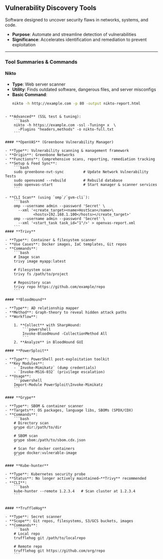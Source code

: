 ## Vulnerability Discovery Tools  
Software designed to uncover security flaws in networks, systems, and code.
- **Purpose**: Automate and streamline detection of vulnerabilities  
- **Significance**: Accelerates identification and remediation to prevent exploitation

---

### Tool Summaries & Commands  

#### **Nikto**  
- **Type**: Web server scanner  
- **Utility**: Finds outdated software, dangerous files, and server misconfigs  
- **Basic Command**:  
  ```bash
  nikto -h http://example.com -p 80 -output nikto-report.html
```

- **Advanced** (SSL test & tuning):
    ```bash
    nikto -h https://example.com -ssl -Tuning+ x  \
      -Plugins "headers,methods" -o nikto-full.txt
    ```

#### **OpenVAS** (Greenbone Vulnerability Manager)

- **Type**: Vulnerability scanning & management framework
- **Origin**: Greenbone Networks
- **Functions**: Comprehensive scans, reporting, remediation tracking
- **Setup & Feed Sync**:
    ```bash
    sudo greenbone-nvt-sync         # Update Network Vulnerability Tests
    sudo openvasmd --rebuild        # Rebuild database
    sudo openvas-start              # Start manager & scanner services
    ```

- **CLI Scan** (using `omp`/`gvm-cli`):
    ```bash
    omp --username admin --password 'Secret' \
      --xml '<create_target><name>HostScan</name>\
             <hosts>192.168.1.100</hosts></create_target>'
    omp --username admin --password 'Secret' \
      --xml '<start_task task_id="1"/>' > openvas-report.xml
    ```
#### **Trivy**

- **Type**: Container & filesystem scanner
- **Use Cases**: Docker images, IaC templates, Git repos
- **Commands**:
    ```bash
    # Image scan
    trivy image myapp:latest
    
    # Filesystem scan
    trivy fs /path/to/project
    
    # Repository scan
    trivy repo https://github.com/example/repo
    ```

#### **BloodHound**

- **Type**: AD relationship mapper
- **Method**: Graph-theory to reveal hidden attack paths
- **Workflow**:
    
    1. **Collect** with SharpHound:
        ```powershell
        Invoke-BloodHound -CollectionMethod All
        ```
    2. **Analyze** in BloodHound GUI

#### **PowerSploit**

- **Type**: PowerShell post-exploitation toolkit
- **Key Modules**:
    - `Invoke-Mimikatz` (dump credentials)
    - `Invoke-MS16-032` (privilege escalation)
- **Usage**:
    ```powershell
    Import-Module PowerSploit\Invoke-Mimikatz
    ```

#### **Grype**

- **Type**: SBOM & container scanner
- **Targets**: OS packages, language libs, SBOMs (SPDX/CDX)
- **Commands**:
    ```bash
    # Directory scan
    grype dir:/path/to/dir
    
    # SBOM scan
    grype sbom:/path/to/sbom.cdx.json
	
	# Scan for docker containers
	grype docker:vulnerable-image
    ```

#### **Kube-hunter**

- **Type**: Kubernetes security probe
- **Status**: No longer actively maintained—**Trivy** recommended
- **CLI**:
    ```bash
    kube-hunter --remote 1.2.3.4   # Scan cluster at 1.2.3.4
    ```
    

#### **TruffleHog**

- **Type**: Secret scanner
- **Scope**: Git repos, filesystems, S3/GCS buckets, images
- **Commands**:
    ```bash
    # Local repo
    trufflehog git /path/to/localrepo
    
    # Remote repo
    trufflehog git https://github.com/org/repo
    ```